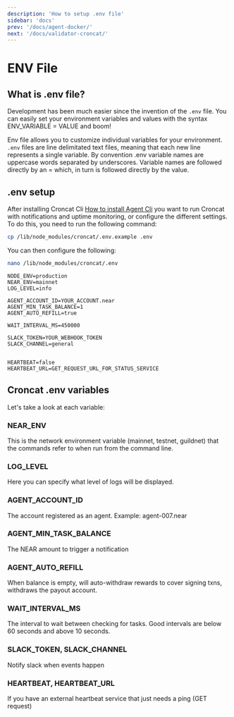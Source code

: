 ```yaml
---
description: 'How to setup .env file'
sidebar: 'docs'
prev: '/docs/agent-docker/'
next: '/docs/validator-croncat/'
---
```



# ENV File

## What is .env file?

Development has been much easier since the invention of the `.env` file. You can easily set your environment variables and values with the syntax ENV_VARIABLE = VALUE and boom!

Env file allows you to customize individual variables for your environment. `.env` files are line delimitated text files, meaning that each new line represents a single variable. By convention .env variable names are uppercase words separated by underscores. Variable names are followed directly by an = which, in turn is followed directly by the value.

## .env setup

After installing Croncat Cli [How to install Agent Cli](https://docs.cron.cat/docs/agent-cli/) you want to run Croncat with notifications and uptime monitoring, or configure the different settings. To do this, you need to run the following command:

```bash
cp /lib/node_modules/croncat/.env.example .env
```

You can then configure the following:

```bash
nano /lib/node_modules/croncat/.env
```

```
NODE_ENV=production
NEAR_ENV=mainnet
LOG_LEVEL=info

AGENT_ACCOUNT_ID=YOUR_ACCOUNT.near
AGENT_MIN_TASK_BALANCE=1
AGENT_AUTO_REFILL=true

WAIT_INTERVAL_MS=450000

SLACK_TOKEN=YOUR_WEBHOOK_TOKEN
SLACK_CHANNEL=general


HEARTBEAT=false
HEARTBEAT_URL=GET_REQUEST_URL_FOR_STATUS_SERVICE
```
## Croncat .env variables

Let's take a look at each variable:

### NEAR_ENV

This is the network environment variable (mainnet, testnet, guildnet) that the commands refer to when run from the command line.

### LOG_LEVEL

Here you can specify what level of logs will be displayed.

### AGENT_ACCOUNT_ID

The account registered as an agent. Example: agent-007.near

### AGENT_MIN_TASK_BALANCE

The NEAR amount to trigger a notification

### AGENT_AUTO_REFILL

When balance is empty, will auto-withdraw rewards to cover signing txns, withdraws the payout account.

### WAIT_INTERVAL_MS

The interval to wait between checking for tasks. Good intervals are below 60 seconds and above 10 seconds.


### SLACK_TOKEN, SLACK_CHANNEL

Notify slack when events happen

### HEARTBEAT, HEARTBEAT_URL

 If you have an external heartbeat service that just needs a ping (GET request)
